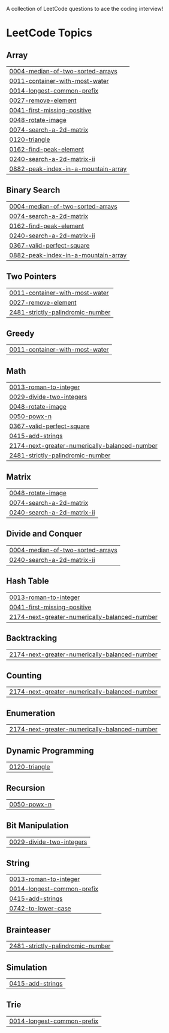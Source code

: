A collection of LeetCode questions to ace the coding interview!

<!---LeetCode Topics Start-->
# LeetCode Topics
## Array
|  |
| ------- |
| [0004-median-of-two-sorted-arrays](https://github.com/rajverma04/DSA-Leetcode/tree/master/0004-median-of-two-sorted-arrays) |
| [0011-container-with-most-water](https://github.com/rajverma04/DSA-Leetcode/tree/master/0011-container-with-most-water) |
| [0014-longest-common-prefix](https://github.com/rajverma04/DSA-Leetcode/tree/master/0014-longest-common-prefix) |
| [0027-remove-element](https://github.com/rajverma04/DSA-Leetcode/tree/master/0027-remove-element) |
| [0041-first-missing-positive](https://github.com/rajverma04/DSA-Leetcode/tree/master/0041-first-missing-positive) |
| [0048-rotate-image](https://github.com/rajverma04/DSA-Leetcode/tree/master/0048-rotate-image) |
| [0074-search-a-2d-matrix](https://github.com/rajverma04/DSA-Leetcode/tree/master/0074-search-a-2d-matrix) |
| [0120-triangle](https://github.com/rajverma04/DSA-Leetcode/tree/master/0120-triangle) |
| [0162-find-peak-element](https://github.com/rajverma04/DSA-Leetcode/tree/master/0162-find-peak-element) |
| [0240-search-a-2d-matrix-ii](https://github.com/rajverma04/DSA-Leetcode/tree/master/0240-search-a-2d-matrix-ii) |
| [0882-peak-index-in-a-mountain-array](https://github.com/rajverma04/DSA-Leetcode/tree/master/0882-peak-index-in-a-mountain-array) |
## Binary Search
|  |
| ------- |
| [0004-median-of-two-sorted-arrays](https://github.com/rajverma04/DSA-Leetcode/tree/master/0004-median-of-two-sorted-arrays) |
| [0074-search-a-2d-matrix](https://github.com/rajverma04/DSA-Leetcode/tree/master/0074-search-a-2d-matrix) |
| [0162-find-peak-element](https://github.com/rajverma04/DSA-Leetcode/tree/master/0162-find-peak-element) |
| [0240-search-a-2d-matrix-ii](https://github.com/rajverma04/DSA-Leetcode/tree/master/0240-search-a-2d-matrix-ii) |
| [0367-valid-perfect-square](https://github.com/rajverma04/DSA-Leetcode/tree/master/0367-valid-perfect-square) |
| [0882-peak-index-in-a-mountain-array](https://github.com/rajverma04/DSA-Leetcode/tree/master/0882-peak-index-in-a-mountain-array) |
## Two Pointers
|  |
| ------- |
| [0011-container-with-most-water](https://github.com/rajverma04/DSA-Leetcode/tree/master/0011-container-with-most-water) |
| [0027-remove-element](https://github.com/rajverma04/DSA-Leetcode/tree/master/0027-remove-element) |
| [2481-strictly-palindromic-number](https://github.com/rajverma04/DSA-Leetcode/tree/master/2481-strictly-palindromic-number) |
## Greedy
|  |
| ------- |
| [0011-container-with-most-water](https://github.com/rajverma04/DSA-Leetcode/tree/master/0011-container-with-most-water) |
## Math
|  |
| ------- |
| [0013-roman-to-integer](https://github.com/rajverma04/DSA-Leetcode/tree/master/0013-roman-to-integer) |
| [0029-divide-two-integers](https://github.com/rajverma04/DSA-Leetcode/tree/master/0029-divide-two-integers) |
| [0048-rotate-image](https://github.com/rajverma04/DSA-Leetcode/tree/master/0048-rotate-image) |
| [0050-powx-n](https://github.com/rajverma04/DSA-Leetcode/tree/master/0050-powx-n) |
| [0367-valid-perfect-square](https://github.com/rajverma04/DSA-Leetcode/tree/master/0367-valid-perfect-square) |
| [0415-add-strings](https://github.com/rajverma04/DSA-Leetcode/tree/master/0415-add-strings) |
| [2174-next-greater-numerically-balanced-number](https://github.com/rajverma04/DSA-Leetcode/tree/master/2174-next-greater-numerically-balanced-number) |
| [2481-strictly-palindromic-number](https://github.com/rajverma04/DSA-Leetcode/tree/master/2481-strictly-palindromic-number) |
## Matrix
|  |
| ------- |
| [0048-rotate-image](https://github.com/rajverma04/DSA-Leetcode/tree/master/0048-rotate-image) |
| [0074-search-a-2d-matrix](https://github.com/rajverma04/DSA-Leetcode/tree/master/0074-search-a-2d-matrix) |
| [0240-search-a-2d-matrix-ii](https://github.com/rajverma04/DSA-Leetcode/tree/master/0240-search-a-2d-matrix-ii) |
## Divide and Conquer
|  |
| ------- |
| [0004-median-of-two-sorted-arrays](https://github.com/rajverma04/DSA-Leetcode/tree/master/0004-median-of-two-sorted-arrays) |
| [0240-search-a-2d-matrix-ii](https://github.com/rajverma04/DSA-Leetcode/tree/master/0240-search-a-2d-matrix-ii) |
## Hash Table
|  |
| ------- |
| [0013-roman-to-integer](https://github.com/rajverma04/DSA-Leetcode/tree/master/0013-roman-to-integer) |
| [0041-first-missing-positive](https://github.com/rajverma04/DSA-Leetcode/tree/master/0041-first-missing-positive) |
| [2174-next-greater-numerically-balanced-number](https://github.com/rajverma04/DSA-Leetcode/tree/master/2174-next-greater-numerically-balanced-number) |
## Backtracking
|  |
| ------- |
| [2174-next-greater-numerically-balanced-number](https://github.com/rajverma04/DSA-Leetcode/tree/master/2174-next-greater-numerically-balanced-number) |
## Counting
|  |
| ------- |
| [2174-next-greater-numerically-balanced-number](https://github.com/rajverma04/DSA-Leetcode/tree/master/2174-next-greater-numerically-balanced-number) |
## Enumeration
|  |
| ------- |
| [2174-next-greater-numerically-balanced-number](https://github.com/rajverma04/DSA-Leetcode/tree/master/2174-next-greater-numerically-balanced-number) |
## Dynamic Programming
|  |
| ------- |
| [0120-triangle](https://github.com/rajverma04/DSA-Leetcode/tree/master/0120-triangle) |
## Recursion
|  |
| ------- |
| [0050-powx-n](https://github.com/rajverma04/DSA-Leetcode/tree/master/0050-powx-n) |
## Bit Manipulation
|  |
| ------- |
| [0029-divide-two-integers](https://github.com/rajverma04/DSA-Leetcode/tree/master/0029-divide-two-integers) |
## String
|  |
| ------- |
| [0013-roman-to-integer](https://github.com/rajverma04/DSA-Leetcode/tree/master/0013-roman-to-integer) |
| [0014-longest-common-prefix](https://github.com/rajverma04/DSA-Leetcode/tree/master/0014-longest-common-prefix) |
| [0415-add-strings](https://github.com/rajverma04/DSA-Leetcode/tree/master/0415-add-strings) |
| [0742-to-lower-case](https://github.com/rajverma04/DSA-Leetcode/tree/master/0742-to-lower-case) |
## Brainteaser
|  |
| ------- |
| [2481-strictly-palindromic-number](https://github.com/rajverma04/DSA-Leetcode/tree/master/2481-strictly-palindromic-number) |
## Simulation
|  |
| ------- |
| [0415-add-strings](https://github.com/rajverma04/DSA-Leetcode/tree/master/0415-add-strings) |
## Trie
|  |
| ------- |
| [0014-longest-common-prefix](https://github.com/rajverma04/DSA-Leetcode/tree/master/0014-longest-common-prefix) |
<!---LeetCode Topics End-->
